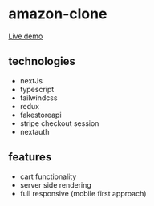 # amazon-clone

[Live demo](https://amazon-clone-mraps98.vercel.app)

## technologies

- nextJs
- typescript
- tailwindcss
- redux
- fakestoreapi
- stripe checkout session
- nextauth

## features

- cart functionality
- server side rendering
- full responsive (mobile first approach)
